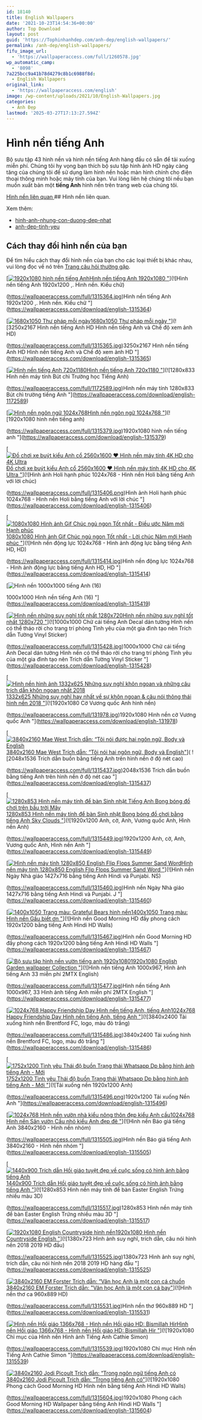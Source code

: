 ```yaml
---
id: 18140
title: English Wallpapers
date: '2021-10-23T14:54:36+00:00'
author: Top Download
layout: post
guid: 'https://Tophinhanhdep.com/anh-dep/english-wallpapers/'
permalink: /anh-dep/english-wallpapers/
fifu_image_url:
  - 'https://wallpaperaccess.com/full/1260578.jpg'
wp_automatic_camp:
  - '8098'
7a225bcc9a41b78d4279c8b1c6988f8d:
  - English Wallpapers
original_link:
  - 'https://wallpaperaccess.com/english'
image: /wp-content/uploads/2021/10/English-Wallpapers.jpg
categories:
  - Ảnh Đẹp
lastmod: '2025-03-27T17:13:27.594Z'
---
```

# Hình nền tiếng Anh

Bộ sưu tập 43 hình nền và hình nền tiếng Anh hàng đầu có sẵn để tải xuống miễn phí. Chúng tôi hy vọng bạn thích bộ sưu tập hình ảnh HD ngày càng tăng của chúng tôi để sử dụng làm hình nền hoặc màn hình chính cho điện thoại thông minh hoặc máy tính của bạn. Vui lòng liên hệ chúng tôi nếu bạn muốn xuất bản một **tiếng Anh** hình nền trên trang web của chúng tôi.

[Hình nền liên quan ](#related) ## Hình nền liên quan.

   
 Xem thêm:

   
- [hinh-anh-nhung-con-duong-dep-nhat](https://tophinhanhdep.com/hinh-nen-dep/hinh-anh-nhung-con-duong-dep-nhat/)
- [anh-dep-tinh-yeu](https://tophinhanhdep.com/anh-tinh-yeu/anh-dep-tinh-yeu/)

## Cách thay đổi hình nền của bạn

Để tìm hiểu cách thay đổi hình nền của bạn cho các loại thiết bị khác nhau, vui lòng đọc về nó trên [Trang câu hỏi thường gặp](https://tophinhanhdep.com/faq/).

  
 [[![1920x1080 hình nền tiếng Anh](https://wallpaperaccess.com/full/1260578.jpg)Hình nền tiếng Anh 1920x1080 "](https://wallpaperaccess.com/download/english-1260578)](![Hình nền tiếng Anh 1920x1200 ,.  Hình nền.  Kiểu chữ)

(https://wallpaperaccess.com/full/1315364.jpg)Hình nền tiếng Anh 1920x1200 ,. Hình nền. Kiểu chữ "](https://wallpaperaccess.com/download/english-1315364)

[[![1680x1050 Thư pháp mỗi ngày](https://wallpaperaccess.com/full/427611.jpg)1680x1050 Thư pháp mỗi ngày "](https://wallpaperaccess.com/download/english-427611)](![3250x2167 Hình nền tiếng Anh HD Hình nền tiếng Anh và Chế độ xem ảnh HD)

(https://wallpaperaccess.com/full/1315365.jpg)3250x2167 Hình nền tiếng Anh HD Hình nền tiếng Anh và Chế độ xem ảnh HD "](https://wallpaperaccess.com/download/english-1315365)

[[![Hình nền tiếng Anh 720x1180](https://wallpaperaccess.com/full/1315370.jpg)Hình nền tiếng Anh 720x1180 "](https://wallpaperaccess.com/download/english-1315370)](![1280x833 Hình nền máy tính Bút chì Trường học Tiếng Anh)

(https://wallpaperaccess.com/full/1172589.jpg)Hình nền máy tính 1280x833 Bút chì trường tiếng Anh "](https://wallpaperaccess.com/download/english-1172589)

[[![Hình nền ngôn ngữ 1024x768](https://wallpaperaccess.com/full/1315378.png)Hình nền ngôn ngữ 1024x768 "](https://wallpaperaccess.com/download/english-1315378)](![1920x1080 hình nền tiếng anh)

(https://wallpaperaccess.com/full/1315379.jpg)1920x1080 hình nền tiếng anh "](https://wallpaperaccess.com/download/english-1315379)

[[![Đồ chơi xe buýt kiểu Anh cổ 2560x1600 ❤ Hình nền máy tính 4K HD cho 4K Ultra](https://wallpaperaccess.com/full/1315387.jpg)Đồ chơi xe buýt kiểu Anh cổ 2560x1600 ❤ Hình nền máy tính 4K HD cho 4K Ultra "](https://wallpaperaccess.com/download/english-1315387)](![Hình ảnh Holi hạnh phúc 1024x768 - Hình nền Holi bằng tiếng Anh với lời chúc)

(https://wallpaperaccess.com/full/1315406.png)Hình ảnh Holi hạnh phúc 1024x768 - Hình nền Holi bằng tiếng Anh với lời chúc "](https://wallpaperaccess.com/download/english-1315406)

[[![1080x1080 Hình ảnh Gif Chúc ngủ ngon Tốt nhất - Điều ước Năm mới Hạnh phúc](https://wallpaperaccess.com/full/1315411.jpg)1080x1080 Hình ảnh Gif Chúc ngủ ngon Tốt nhất - Lời chúc Năm mới Hạnh phúc "](https://wallpaperaccess.com/download/english-1315411)](![Hình nền động lực 1024x768 - Hình ảnh động lực bằng tiếng Anh HD, HD)

(https://wallpaperaccess.com/full/1315414.jpg)Hình nền động lực 1024x768 - Hình ảnh động lực bằng tiếng Anh HD, HD "](https://wallpaperaccess.com/download/english-1315414)

[![Hình nền 1000x1000 tiếng Anh (16)](https://wallpaperaccess.com/full/1315419.jpg)

1000x1000 Hình nền tiếng Anh (16) "](https://wallpaperaccess.com/download/english-1315419)

[[![Hình nền những suy nghĩ tốt nhất 1280x720](https://wallpaperaccess.com/full/1315427.jpg)Hình nền những suy nghĩ tốt nhất 1280x720 "](https://wallpaperaccess.com/download/english-1315427)](![1000x1000 Chữ cái tiếng Anh Decal dán tường Hình nền có thể tháo rời cho trang trí phòng Tình yêu của một gia đình tạo nên Trích dẫn Tường Vinyl Sticker)

(https://wallpaperaccess.com/full/1315428.jpg)1000x1000 Chữ cái tiếng Anh Decal dán tường Hình nền có thể tháo rời cho trang trí phòng Tình yêu của một gia đình tạo nên Trích dẫn Tường Vinyl Sticker "](https://wallpaperaccess.com/download/english-1315428)

[[![Hình nền hình ảnh 1332x625 Những suy nghĩ khôn ngoan và những câu trích dẫn khôn ngoan nhất 2018](https://wallpaperaccess.com/full/1315435.jpg)1332x625 Những suy nghĩ hay nhất về sự khôn ngoan &amp; câu nói thông thái hình nền 2018 "](https://wallpaperaccess.com/download/english-1315435)](![1920x1080 Cờ Vương quốc Anh hình nền)

(https://wallpaperaccess.com/full/131978.jpg)1920x1080 Hình nền cờ Vương quốc Anh "](https://wallpaperaccess.com/download/english-131978)

[[![3840x2160 Mae West Trích dẫn: “Tôi nói được hai ngôn ngữ, Body và English](https://wallpaperaccess.com/full/1260569.jpg)3840x2160 Mae West Trích dẫn: “Tôi nói hai ngôn ngữ, Body và English"](https://wallpaperaccess.com/download/english-1260569)]( ![2048x1536 Trích dẫn buồn bằng tiếng Anh trên hình nền ở độ nét cao)

(https://wallpaperaccess.com/full/1315437.jpg)2048x1536 Trích dẫn buồn bằng tiếng Anh trên hình nền ở độ nét cao "](https://wallpaperaccess.com/download/english-1315437)

[[![1280x853 Hình nền máy tính để bàn Sinh nhật Tiếng Anh Bong bóng đồ chơi trên bầu trời Mây](https://wallpaperaccess.com/full/1315444.jpg)1280x853 Hình nền máy tính để bàn Sinh nhật Bong bóng đồ chơi bằng tiếng Anh Sky Clouds "](https://wallpaperaccess.com/download/english-1315444)](![1920x1200 Anh, cờ, Anh, Vương quốc Anh, Hình nền Anh)

(https://wallpaperaccess.com/full/1315449.jpg)1920x1200 Anh, cờ, Anh, Vương quốc Anh, Hình nền Anh "](https://wallpaperaccess.com/download/english-1315449)

[[![Hình nền máy tính 1280x850 English Flip Flops Summer Sand Word](https://wallpaperaccess.com/full/1315457.jpg)Hình nền máy tính 1280x850 English Flip Flops Summer Sand Word "](https://wallpaperaccess.com/download/english-1315457)](![Hình nền Ngày Nhà giáo 1427x716 bằng tiếng Anh Hindi và Punjabi.  NS)

(https://wallpaperaccess.com/full/1315460.jpg)Hình nền Ngày Nhà giáo 1427x716 bằng tiếng Anh Hindi và Punjabi. J "](https://wallpaperaccess.com/download/english-1315460)

[[![1400x1050 Trang màu: Grateful Bears hình nền](https://wallpaperaccess.com/full/1315465.jpg)1400x1050 Trang màu: Hình nền Gấu biết ơn "](https://wallpaperaccess.com/download/english-1315465)](![Hình nền Good Morning HD đầy phong cách 1920x1200 bằng tiếng Anh Hindi HD Walls)

(https://wallpaperaccess.com/full/1315467.jpg)Hình nền Good Morning HD đầy phong cách 1920x1200 bằng tiếng Anh Hindi HD Walls "](https://wallpaperaccess.com/download/english-1315467)

[[![Bộ sưu tập hình nền vườn tiếng anh 1920x1080](https://wallpaperaccess.com/full/105389.jpg)1920x1080 English Garden wallpaper Collection "](https://wallpaperaccess.com/download/english-105389)](![Hình nền tiếng Anh 1000x967, Hình ảnh tiếng Anh 33 miễn phí 2MTX English)

(https://wallpaperaccess.com/full/1315477.jpg)Hình nền tiếng Anh 1000x967, 33 Hình ảnh tiếng Anh miễn phí 2MTX English "](https://wallpaperaccess.com/download/english-1315477)

[[![1024x768 Happy Friendship Day Hình nền tiếng Anh, tiếng Anh](https://wallpaperaccess.com/full/1315483.jpg)1024x768 Happy Friendship Day Hình nền tiếng Anh, tiếng Anh "](https://wallpaperaccess.com/download/english-1315483)](![3840x2400 Tải xuống hình nền Brentford FC, logo, màu đỏ trắng)

(https://wallpaperaccess.com/full/1315486.jpg)3840x2400 Tải xuống hình nền Brentford FC, logo, màu đỏ trắng "](https://wallpaperaccess.com/download/english-1315486)

[[![1752x1200 Tình yêu Thái độ buồn Trạng thái Whatsapp Dp bằng hình ảnh tiếng Anh - Mới](https://wallpaperaccess.com/full/1315490.jpg)1752x1200 Tình yêu Thái độ buồn Trạng thái Whatsapp Dp bằng hình ảnh tiếng Anh - Mới "](https://wallpaperaccess.com/download/english-1315490)](![Tải xuống nền 1920x1200 Anh)

(https://wallpaperaccess.com/full/1315496.png)1920x1200 Tải xuống Nền Anh "](https://wallpaperaccess.com/download/english-1315496)

[[![1024x768 Hình nền vườn nhà kiểu nông thôn đẹp kiểu Anh cầu](https://wallpaperaccess.com/full/90993.jpg)1024x768 Hình nền Sân vườn Cầu nhỏ kiểu Anh đẹp đẽ "](https://wallpaperaccess.com/download/english-90993)](![Hình nền Báo giá tiếng Anh 3840x2160 - Hình nền nhóm)

(https://wallpaperaccess.com/full/1315505.jpg)Hình nền Báo giá tiếng Anh 3840x2160 - Hình nền nhóm "](https://wallpaperaccess.com/download/english-1315505)

[[![1440x900 Trích dẫn Hồi giáo tuyệt đẹp về cuộc sống có hình ảnh bằng tiếng Anh](https://wallpaperaccess.com/full/1315514.jpg)1440x900 Trích dẫn Hồi giáo tuyệt đẹp về cuộc sống có hình ảnh bằng tiếng Anh "](https://wallpaperaccess.com/download/english-1315514)](![1280x853 Hình nền máy tính để bàn Easter English Trứng nhiều màu 3D)

(https://wallpaperaccess.com/full/1315517.jpg)1280x853 Hình nền máy tính để bàn Easter English Trứng nhiều màu 3D "](https://wallpaperaccess.com/download/english-1315517)

[[![1920x1080 English Countryside hình nền](https://wallpaperaccess.com/full/633144.jpg)1920x1080 Hình nền Countryside English "](https://wallpaperaccess.com/download/english-633144)](![1380x723 Hình ảnh suy nghĩ, trích dẫn, câu nói hình nền 2018 2019 HD đầu)

(https://wallpaperaccess.com/full/1315525.jpg)1380x723 Hình ảnh suy nghĩ, trích dẫn, câu nói hình nền 2018 2019 HD hàng đầu "](https://wallpaperaccess.com/download/english-1315525)

[[![3840x2160 EM Forster Trích dẫn: “Văn học Anh là một con cá chuồn](https://wallpaperaccess.com/full/127478.jpg)3840x2160 EM Forster Trích dẫn: "Văn học Anh là một con cá bay"](https://wallpaperaccess.com/download/english-127478)](![Hình nền thơ ca 960x889 HD)

(https://wallpaperaccess.com/full/1315531.jpg)Hình nền thơ 960x889 HD "](https://wallpaperaccess.com/download/english-1315531)

[[![Hình nền Hồi giáo 1366x768 - Hình nền Hồi giáo HD: Bismillah Hir](https://wallpaperaccess.com/full/1315533.jpg)Hình nền Hồi giáo 1366x768 - Hình nền Hồi giáo HD: Bismillah Hir "](https://wallpaperaccess.com/download/english-1315533)](![1920x1080 Chỉ mục của Hình nền Hình ảnh Tiếng Anh Cathie Simon)

(https://wallpaperaccess.com/full/1315539.jpg)1920x1080 Chỉ mục Hình nền Tiếng Anh Cathie Simon "](https://wallpaperaccess.com/download/english-1315539)

[[![3840x2160 Jodi Picoult Trích dẫn: “Trong ngôn ngữ tiếng Anh có](https://wallpaperaccess.com/full/1315588.jpg)3840x2160 Jodi Picoult Trích dẫn: “Trong tiếng Anh có"](https://wallpaperaccess.com/download/english-1315588)](![1920x1080 Phong cách Good Morning HD Hình nền bằng tiếng Anh Hindi HD Walls)

(https://wallpaperaccess.com/full/1315604.jpg)1920x1080 Phong cách Good Morning HD Wallpaper bằng tiếng Anh Hindi HD Walls "](https://wallpaperaccess.com/download/english-1315604)
